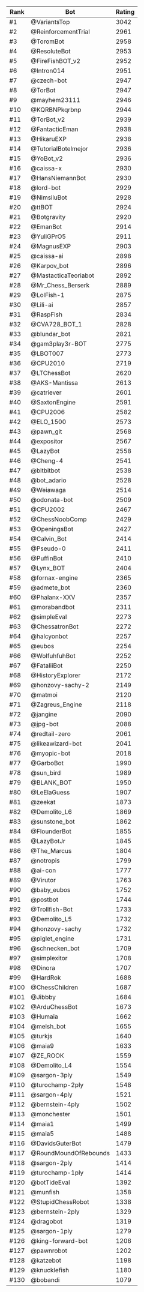 Rank|Bot|Rating
---|---|---
#1|@VariantsTop|3042
#2|@ReinforcementTrial|2961
#3|@ToromBot|2958
#4|@ResoluteBot|2953
#5|@FireFishBOT_v2|2952
#6|@Intron014|2951
#7|@czech-bot|2947
#8|@TorBot|2947
#9|@mayhem23111|2946
#10|@KQRBNPkqrbnp|2944
#11|@TorBot_v2|2939
#12|@FantacticEman|2938
#13|@HikaruEXP|2938
#14|@TutorialBotelmejor|2936
#15|@YoBot_v2|2936
#16|@caissa-x|2930
#17|@HansNiemannBot|2930
#18|@lord-bot|2929
#19|@NimsiluBot|2928
#20|@ttBOT|2924
#21|@Botgravity|2920
#22|@EmanBot|2914
#23|@YuliGPrO5|2911
#24|@MagnusEXP|2903
#25|@caissa-ai|2898
#26|@Karpov_bot|2896
#27|@MastacticaTeoriabot|2892
#28|@Mr_Chess_Berserk|2889
#29|@LolFish-1|2875
#30|@Lili-ai|2857
#31|@RaspFish|2834
#32|@CVA728_BOT_1|2828
#33|@blundar_bot|2821
#34|@gam3play3r-BOT|2775
#35|@LBOT007|2773
#36|@CPU2010|2719
#37|@LTChessBot|2620
#38|@AKS-Mantissa|2613
#39|@catriever|2601
#40|@SaxtonEngine|2591
#41|@CPU2006|2582
#42|@ELO_1500|2573
#43|@pawn_git|2568
#44|@expositor|2567
#45|@LazyBot|2558
#46|@Cheng-4|2541
#47|@bitbitbot|2538
#48|@bot_adario|2528
#49|@Weiawaga|2514
#50|@odonata-bot|2509
#51|@CPU2002|2467
#52|@ChessNoobComp|2429
#53|@OpeningsBot|2427
#54|@Calvin_Bot|2414
#55|@Pseudo-0|2411
#56|@PuffinBot|2410
#57|@Lynx_BOT|2404
#58|@fornax-engine|2365
#59|@admete_bot|2360
#60|@Phalanx-XXV|2357
#61|@morabandbot|2311
#62|@simpleEval|2273
#63|@ChessatronBot|2272
#64|@halcyonbot|2257
#65|@eubos|2254
#66|@WolfuhfuhBot|2252
#67|@FataliiBot|2250
#68|@HistoryExplorer|2172
#69|@honzovy-sachy-2|2149
#70|@matmoi|2120
#71|@Zagreus_Engine|2118
#72|@jangine|2090
#73|@jpg-bot|2088
#74|@redtail-zero|2061
#75|@likeawizard-bot|2041
#76|@myopic-bot|2018
#77|@GarboBot|1990
#78|@sun_bird|1989
#79|@BLANK_BOT|1950
#80|@LeElaGuess|1907
#81|@zeekat|1873
#82|@Demolito_L6|1869
#83|@sunstone_bot|1862
#84|@FlounderBot|1855
#85|@LazyBotJr|1845
#86|@The_Marcus|1804
#87|@notropis|1799
#88|@ai-con|1777
#89|@Virutor|1763
#90|@baby_eubos|1752
#91|@postbot|1744
#92|@Trollfish-Bot|1733
#93|@Demolito_L5|1732
#94|@honzovy-sachy|1732
#95|@piglet_engine|1731
#96|@schnecken_bot|1709
#97|@simplexitor|1708
#98|@Dinora|1707
#99|@HardRok|1688
#100|@ChessChildren|1687
#101|@Jibbby|1684
#102|@ArduChessBot|1673
#103|@Humaia|1662
#104|@melsh_bot|1655
#105|@turkjs|1640
#106|@maia9|1633
#107|@ZE_ROOK|1559
#108|@Demolito_L4|1554
#109|@sargon-3ply|1549
#110|@turochamp-2ply|1548
#111|@sargon-4ply|1521
#112|@bernstein-4ply|1502
#113|@monchester|1501
#114|@maia1|1499
#115|@maia5|1488
#116|@DavidsGuterBot|1479
#117|@RoundMoundOfRebounds|1433
#118|@sargon-2ply|1414
#119|@turochamp-1ply|1414
#120|@botTideEval|1392
#121|@munfish|1358
#122|@StupidChessRobot|1338
#123|@bernstein-2ply|1329
#124|@dragobot|1319
#125|@sargon-1ply|1279
#126|@king-forward-bot|1206
#127|@pawnrobot|1202
#128|@katzebot|1198
#129|@knucklefish|1180
#130|@bobandi|1079
